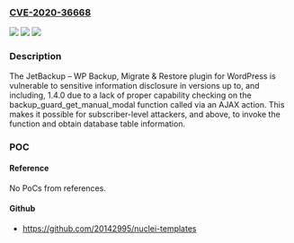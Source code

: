 ### [CVE-2020-36668](https://cve.mitre.org/cgi-bin/cvename.cgi?name=CVE-2020-36668)
![](https://img.shields.io/static/v1?label=Product&message=JetBackup%20%E2%80%93%20WP%20Backup%2C%20Migrate%20%26%20Restore&color=blue)
![](https://img.shields.io/static/v1?label=Version&message=*%3C%3D%201.4.0%20&color=brighgreen)
![](https://img.shields.io/static/v1?label=Vulnerability&message=CWE-200%20Information%20Exposure&color=brighgreen)

### Description

The JetBackup – WP Backup, Migrate & Restore plugin for WordPress is vulnerable to sensitive information disclosure in versions up to, and including, 1.4.0 due to a lack of proper capability checking on the backup_guard_get_manual_modal function called via an AJAX action. This makes it possible for subscriber-level attackers, and above, to invoke the function and obtain database table information.

### POC

#### Reference
No PoCs from references.

#### Github
- https://github.com/20142995/nuclei-templates

